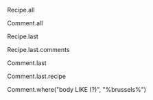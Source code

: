 <!-- How would you return all the recipes in your database? -->

Recipe.all

<!-- How would you return all the comments in your database? -->

Comment.all

<!-- How would you return the most recent recipe posted in your database? -->

Recipe.last

<!-- How would you return all the comments of the most recent recipe in your database? -->

Recipe.last.comments

<!-- How would you return the most recent comment of all your comments? -->

Comment.last

<!-- How would you return the recipe associated with the most recent comment in your database? -->

Comment.last.recipe

<!-- How would you return all comments that include the string brussels in them? -->

Comment.where("body LIKE (?)", "%brussels%")
